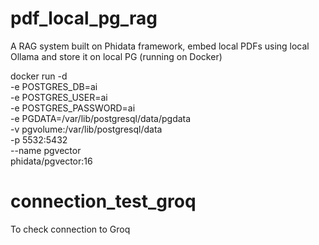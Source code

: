 # pdf_local_pg_rag

A RAG system built on Phidata framework, embed local PDFs using local Ollama and store it on local PG (running on Docker)

docker run -d \
  -e POSTGRES_DB=ai \
  -e POSTGRES_USER=ai \
  -e POSTGRES_PASSWORD=ai \
  -e PGDATA=/var/lib/postgresql/data/pgdata \
  -v pgvolume:/var/lib/postgresql/data \
  -p 5532:5432 \
  --name pgvector \
  phidata/pgvector:16


# connection_test_groq

To check connection to Groq
